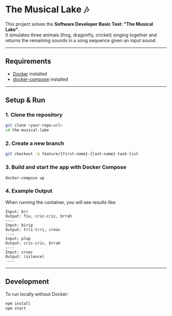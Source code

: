# The Musical Lake 🎶

This project solves the **Software Developer Basic Test: "The Musical Lake"**.  
It simulates three animals (frog, dragonfly, cricket) singing together and returns the remaining sounds in a song sequence given an input sound.

---

## Requirements
- [Docker](https://docs.docker.com/get-docker/) installed
- [docker-compose](https://docs.docker.com/compose/install/) installed

---

## Setup & Run

### 1. Clone the repository
```bash
git clone <your-repo-url>
cd the-musical-lake
```

### 2. Create a new branch
```bash
git checkout -b feature/{first-name}-{last-name}-task-list
```

### 3. Build and start the app with Docker Compose
```bash
docker-compose up 
```

### 4. Example Output
When running the container, you will see results like:
```
Input: brr
Output: fiu, cric-cric, brrah
----
Input: birip
Output: trri-trri, croac
----
Input: plop
Output: cric-cric, brrah
----
Input: croac
Output: (silence)
----
```

---

## Development
To run locally without Docker:
```bash
npm install
npm start
```
